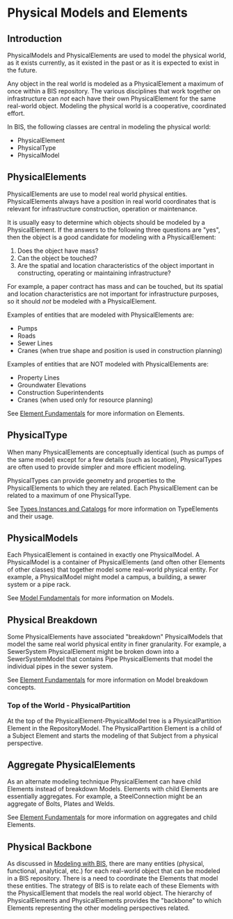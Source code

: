 # Physical Models and Elements

<!-- Responsible for this page: ?????? -->

## Introduction

PhysicalModels and PhysicalElements are used to model the physical world, as it exists currently, as it existed in the past or as it is expected to exist in the future.

Any object in the real world is modeled as a PhysicalElement a maximum of once within a BIS repository. The various disciplines that work together on infrastructure can *not* each have their own PhysicalElement for the same real-world object. Modeling the physical world is a cooperative, coordinated effort.

In BIS, the following classes are central in modeling the physical world:

- PhysicalElement
- PhysicalType
- PhysicalModel

## PhysicalElements

PhysicalElements are use to model real world physical entities. PhysicalElements always have a position in real world coordinates that is relevant for infrastructure construction, operation or maintenance.

It is usually easy to determine which objects should be modeled by a PhysicalElement. If the answers to the following three questions are "yes", then the object is a good candidate for modeling with a PhysicalElement:

1. Does the object have mass?
2. Can the object be touched?
3. Are the spatial and location characteristics of the object important in constructing, operating or maintaining infrastructure?

For example, a paper contract has mass and can be touched, but its spatial and location characteristics are not important for infrastructure purposes, so it should *not* be modeled with a PhysicalElement.

Examples of entities that are modeled with PhysicalElements are:

- Pumps
- Roads
- Sewer Lines
- Cranes (when true shape and position is used in construction planning)

Examples of entities that are NOT modeled with PhysicalElements are:

- Property Lines
- Groundwater Elevations
- Construction Superintendents
- Cranes (when used only for resource planning)

See [Element Fundamentals](./element-fundamentals.md) for more information on Elements.

## PhysicalType

When many PhysicalElements are conceptually identical (such as pumps of the same model) except for a few details (such as location), PhysicalTypes are often used to provide simpler and more efficient modeling.

PhysicalTypes can provide geometry and properties to the PhysicalElements to which they are related. Each PhysicalElement can be related to a maximum of one PhysicalType.

See [Types Instances and Catalogs](./types-instances-and-catalogs.md) for more information on TypeElements and their usage.

## PhysicalModels

Each PhysicalElement is contained in exactly one PhysicalModel. A PhysicalModel is a container of PhysicalElements (and often other Elements of other classes) that together model some real-world physical entity. For example, a PhysicalModel might model a campus, a building, a sewer system or a pipe rack.

See [Model Fundamentals](./model-fundamentals.md) for more information on Models.

## Physical Breakdown

Some PhysicalElements have associated "breakdown" PhysicalModels that model the same real world physical entity in finer granularity. For example, a SewerSystem PhysicalElement might be broken down into a SewerSystemModel that contains Pipe PhysicalElements that model the individual pipes in the sewer system.

See  [Element Fundamentals](./element-fundamentals.md) for more information on Model breakdown concepts.

### Top of the World - PhysicalPartition

At the top of the PhysicalElement-PhysicalModel tree is a PhysicalPartition Element in the RepositoryModel. The PhysicalPartition Element is a child of a Subject Element and starts the modeling of that Subject from a physical perspective.

## Aggregate PhysicalElements

As an alternate modeling technique PhysicalElement can have child Elements instead of breakdown Models. Elements with child Elements are essentially aggregates. For example, a SteelConnection might be an aggregate of Bolts, Plates and Welds.

See  [Element Fundamentals](./element-fundamentals.md) for more information on aggregates and child Elements.

## Physical Backbone

As discussed in [Modeling with BIS](./modeling-with-bis.md), there are many entities (physical, functional, analytical, etc.) for each real-world object that can be modeled in a BIS repository. There is a need to coordinate the Elements that model these entities. The strategy of BIS is to relate each of these Elements with the PhysicalElement that models the real world object. The hierarchy of PhysicalElements and PhysicalElements provides the "backbone" to which Elements representing the other modeling perspectives related.

<!-- Future work:
1. Explain Physical breakdowns strategy (Site, Facility, System, etc.)...after we lock it down.
2. Provide example hierarchies
3. Redo outline. Likely strategy:
    ## Introduction
    ## PhysicalElements, PhysicalTypes and PhysicalModels
    ## Physical Backbone
    ## Physical Model Hierarchy
4. Supplement with more figures.
-->
